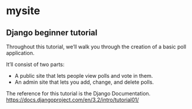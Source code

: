 # mysite
## Django beginner tutorial
Throughout this tutorial, we’ll walk you through the creation of a basic poll application.

It’ll consist of two parts:

- A public site that lets people view polls and vote in them.
- An admin site that lets you add, change, and delete polls.

The reference for this tutorial is the Django Documentation.
https://docs.djangoproject.com/en/3.2/intro/tutorial01/